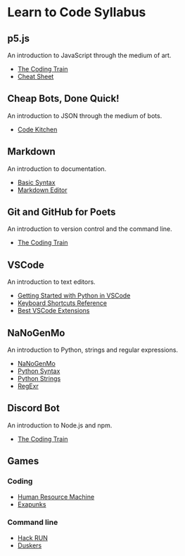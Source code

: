 # Learn to Code Syllabus

## p5.js

An introduction to JavaScript through the medium of art.

- [The Coding Train](https://thecodingtrain.com/beginners/p5js/)
- [Cheat Sheet](https://bmoren.github.io/p5js-cheat-sheet/)

## Cheap Bots, Done Quick!

An introduction to JSON through the medium of bots.

- [Code Kitchen](https://github.com/codekitchensd/2016-03-24-twitterbots)

## Markdown

An introduction to documentation.

- [Basic Syntax](https://www.markdownguide.org/basic-syntax)
- [Markdown Editor](https://markdown-editor.github.io/)

## Git and GitHub for Poets

An introduction to version control and the command line.

- [The Coding Train](https://thecodingtrain.com/beginners/git-and-github/)

## VSCode

An introduction to text editors.

- [Getting Started with Python in VSCode](https://code.visualstudio.com/docs/python/python-tutorial)
- [Keyboard Shortcuts Reference](https://code.visualstudio.com/shortcuts/keyboard-shortcuts-macos.pdf)
- [Best VSCode Extensions](https://dev.to/theme_selection/vs-codes-every-developers-should-use-in-2020-2fa3)

## NaNoGenMo

An introduction to Python, strings and regular expressions.

- [NaNoGenMo](https://nanogenmo.github.io/)
- [Python Syntax](https://www.w3schools.com/python/python_syntax.asp)
- [Python Strings](https://www.w3schools.com/python/python_strings.asp)
- [RegExr](https://regexr.com/)

## Discord Bot

An introduction to Node.js and npm.

- [The Coding Train](https://thecodingtrain.com/learning/bots/discord/)

## Games

### Coding

- [Human Resource Machine](https://store.steampowered.com/app/375820/Human_Resource_Machine/)
- [Exapunks](https://store.steampowered.com/app/716490/EXAPUNKS/)

### Command line

- [Hack RUN](https://store.steampowered.com/app/378110/Hack_RUN/)
- [Duskers](https://store.steampowered.com/app/254320/Duskers/)
